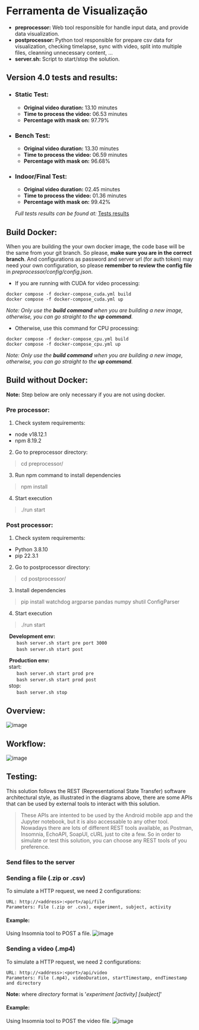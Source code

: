 # Ferramenta de Visualização

- **preprocessor:** Web tool responsible for handle input data, and provide data visualization.
- **postprocessor:** Python tool responsible for prepare csv data for visualization, checking timelapse, sync with video, split into multiple files, cleanning unnecessary content, ...
- **server.sh:** Script to start/stop the solution.

## Version 4.0 tests and results:

- ### Static Test:
  - **Original video duration:** 13.10 minutes
  - **Time to process the video:** 06.53 minutes
  - **Percentage with mask on:** 97.79%
  
- ### Bench Test:
  - **Original video duration:** 13.30 minutes
  - **Time to process the video:** 06.59 minutes
  - **Percentage with mask on:** 96.68%
  
- ### Indoor/Final Test:
  - **Original video duration:** 02.45 minutes
  - **Time to process the video:** 01.36 minutes
  - **Percentage with mask on:** 99.42%

  *Full tests results can be found at:* [Tests results](https://drive.google.com/file/d/1G-EFDLe-UU6y-JhldMcDE6GRYTQBmiMx/view?usp=sharing)



## Build Docker:
When you are building the your own docker image, the code base will be the same from your git branch. So please, **make sure you are in the correct branch**. And configurations as password and server url (for auth token) may need your own configuration, so please **remember to review the config file** in *preprocessor/config/config.json*.

- If you are running with CUDA for video processing:
```
docker compose -f docker-compose_cuda.yml build
docker compose -f docker-compose_cuda.yml up
```
_Note: Only use the **build command** when you are building a new image, otherwise, you can go straight to the **up command**._

- Otherwise, use this command for CPU processing:
```
docker compose -f docker-compose_cpu.yml build
docker compose -f docker-compose_cpu.yml up
```
_Note: Only use the **build command** when you are building a new image, otherwise, you can go straight to the **up command**._

## Build without Docker:
**Note:** Step below are only necessary if you are not using docker.
### Pre processor:
1) Check system requirements:
- node v18.12.1
- npm 8.19.2

2) Go to preprocessor directory:
> cd preprocessor/

3) Run npm command to install dependencies
> npm install

4) Start execution
> ./run start <port>

### Post processor:
1) Check system requirements:
- Python 3.8.10
- pip 22.3.1

2) Go to postprocessor directory:
> cd postprocessor/

3) Install dependencies
> pip install watchdog argparse pandas numpy  shutil ConfigParser

4) Start execution
> ./run start

&nbsp;&nbsp;**Development env:**\
&emsp;&emsp;`bash server.sh start pre port 3000`\
&emsp;&emsp;`bash server.sh start post`

&nbsp;&nbsp;**Production env:**\
&ensp;start:\
&emsp;&emsp;`bash server.sh start prod pre`\
&emsp;&emsp;`bash server.sh start prod post`\
&ensp;stop:\
&emsp;&emsp;`bash server.sh stop`

## Overview:
![image](https://github.com/H-IAAC/viewer_tool/assets/117912051/1f22038c-1ac9-4baf-b62f-24199b02e7e5)

## Workflow:
![image](https://github.com/H-IAAC/viewer_tool/assets/117912051/8c9757e7-24d1-45ee-981a-bb88e9c57bed)

## Testing:
This solution follows the REST (Representational State Transfer) software architectural style, as illustrated in the diagrams above, there are some APIs that can be used by external tools to interact with this solution.
> These APIs are intented to be used by the Android mobile app and the Jupyter notebook, but it is also accessable to any other tool. Nowadays there are lots of different REST tools available, as Postman, Insomnia, EchoAPI, SoapUI, cURL just to cite a few.
So in order to simulate or test this solution, you can choose any REST tools of you preference.
### Send files to the server
### Sending a file (.zip or .csv)
To simulate a HTTP request, we need 2 configurations:
```
URL: http://<address>:<port>/api/file
Parameters: File (.zip or .cvs), experiment, subject, activity
```
#### Example:
Using Insomnia tool to POST a file.
![image](https://github.com/user-attachments/assets/57d968b3-7208-4684-a592-a86552ed9f6c)


### Sending a video (.mp4)
To simulate a HTTP request, we need 2 configurations:
```
URL: http://<address>:<port>/api/video
Parameters: File (.mp4), videoDuration, startTimestamp, endTimestamp and directory
```
**Note:** where *directory* format is '_experiment [activity] [subject]_'
#### Example:
Using Insomnia tool to POST the video file.
![image](https://github.com/user-attachments/assets/662718da-0e84-4161-bf61-f43850b0223f)




